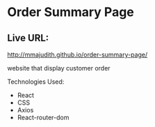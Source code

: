 # Order Summary Page

## Live URL:

   http://mmajudith.github.io/order-summary-page/

website that display customer order

Technologies Used:

- React
- CSS
- Axios
- React-router-dom
